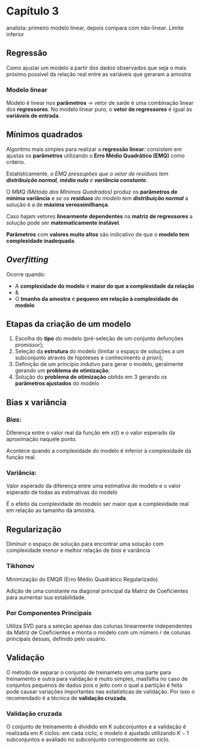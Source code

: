 # Capítulo 3

analista: primeiro modelo linear, depois compara com não-linear. Limite inferior

## Regressão

Como ajustar um modelo a partir dos dados observados que seja o mais próximo possível da relação real entre as variáveis que geraram a amostra

### Modelo linear

Modelo é linear nos **parâmetros** $\rightarrow$ vetor de saíde é uma combinação linear dos **regressores**.
No modelo linear puro, o **vetor de regressores** é igual às **variáveis de entrada**.

## Mínimos quadrados

Algoritmo mais simples para realizar a **regressão linear**: consistem em ajustas os **parâmetros**  utilizando o **Erro Médio Quadrático (EMQ)** como critério.

Estatísticamente,  *o EMQ pressupões que o vetor de resíduos tem **distribuição normal**, **média nula** e **variância constante***.

O *MMQ (Método dos Mínimos Quadrados)* produz os **parâmetros de mínima variância** e *se os **resíduos** do modelo tem **distribuição normal*** a solução é a de **máxima verossimilhança**.

Caso hajam vetores **linearmente dependentes** na **matriz de regressores** a solução pode ser **matematicamente instável**.

**Parâmetros** com **valores muito altos** são indicativo de que o **modelo tem complexidade inadequada**.

## *Overfitting*

Ocorre quando: 

* A **complexidade do modelo** é **maior do que a complexidade da relação**
* &
* O **tmanho da amostra** é **pequeno em relação à complexidade do modelo**

## Etapas da criação de um modelo

1. Escolha do **tipo** do modelo (pré-seleção de um conjunto defunções promissor);
2. Seleção da **estrutura** do modelo (limitar o espaço de soluções a um subconjunto através de hipóteses e conhecimento *a priori*);
3. Definição de um princípio indutivo para gerar o modelo, geralmente gerando um **problema de otimização**;
4. Solução do **problema de otimização** obitdo em 3 gerando os **parâmetros ajustados** do modelo

## Bias x variância

### *Bias*:

Diferença entre o valor real da função em $x(t)$ e o valor esperado da aproximação naquele ponto.

Acontece quando a complexidade do modelo é inferior à complexidade da função real.

### Variância:

Valor esperado da diferença entre uma estimativa do modelo e o valor esperado de todas as estimativas do modelo

É o efeito da complexidade do modelo ser maior que a complexidade real em relação ao tamanho da amostra.

## Regularização

Diminuir o espaço de solução para encontrar uma solução com complexidade menor e melhor relação de *bias* e variância

### Tikhonov

Minimização do EMQR (Erro Médio Quadrático Regularizado).

Adição de uma constante na diagonal principal da Matriz de Coeficientes para aumentar sua estabilidade.

### Por Componentes Principais

Utiliza SVD para a seleção apenas das colunas linearmente independentes da Matriz de Coeficientes  e monta o modelo com um número $r$ de colunas principais dessas, definido pelo usuário.

## Validação

O método de separar o conjunto de treinameto em uma parte para treinamento e outra para validação é muito simples, masfalha no caso de conjuntos pequenos de dados pois o jeito com o qual a partição é feita pode causar variações importantes nas estatísticas de validação. Por isso o recomendado é a técnica de **validação cruzada**.

### Validação cruzada

O conjunto de treinamento é dividido em K subconjuntos e a validação é realizada em $K$ ciclos: em cada ciclo, o modelo é ajustado utilizando $K− 1$ subconjuntos e avaliado no subconjunto correspondente ao ciclo.